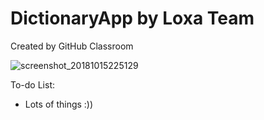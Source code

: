 # DictionaryApp by Loxa Team
Created by GitHub Classroom

![screenshot_20181015225129](https://user-images.githubusercontent.com/35694395/46962294-f8bf6a00-d0cc-11e8-85ab-17c4daf6c2c7.png)

To-do List: 

- Lots of things :))
